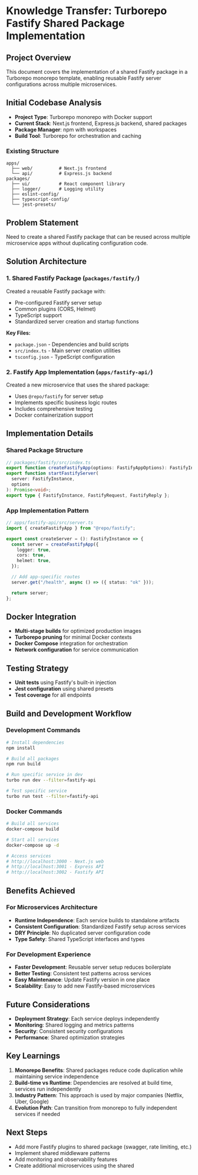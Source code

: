 # Knowledge Transfer: Turborepo Fastify Shared Package Implementation

## Project Overview

This document covers the implementation of a shared Fastify package in a Turborepo monorepo template, enabling reusable Fastify server configurations across multiple microservices.

## Initial Codebase Analysis

- **Project Type**: Turborepo monorepo with Docker support
- **Current Stack**: Next.js frontend, Express.js backend, shared packages
- **Package Manager**: npm with workspaces
- **Build Tool**: Turborepo for orchestration and caching

### Existing Structure

```
apps/
  ├── web/          # Next.js frontend
  └── api/          # Express.js backend
packages/
  ├── ui/           # React component library
  ├── logger/       # Logging utility
  ├── eslint-config/
  ├── typescript-config/
  └── jest-presets/
```

## Problem Statement

Need to create a shared Fastify package that can be reused across multiple microservice apps without duplicating configuration code.

## Solution Architecture

### 1. Shared Fastify Package (`packages/fastify/`)

Created a reusable Fastify package with:

- Pre-configured Fastify server setup
- Common plugins (CORS, Helmet)
- TypeScript support
- Standardized server creation and startup functions

**Key Files:**

- `package.json` - Dependencies and build scripts
- `src/index.ts` - Main server creation utilities
- `tsconfig.json` - TypeScript configuration

### 2. Fastify App Implementation (`apps/fastify-api/`)

Created a new microservice that uses the shared package:

- Uses `@repo/fastify` for server setup
- Implements specific business logic routes
- Includes comprehensive testing
- Docker containerization support

## Implementation Details

### Shared Package Structure

```typescript
// packages/fastify/src/index.ts
export function createFastifyApp(options: FastifyAppOptions): FastifyInstance;
export function startFastifyServer(
  server: FastifyInstance,
  options
): Promise<void>;
export type { FastifyInstance, FastifyRequest, FastifyReply };
```

### App Implementation Pattern

```typescript
// apps/fastify-api/src/server.ts
import { createFastifyApp } from "@repo/fastify";

export const createServer = (): FastifyInstance => {
  const server = createFastifyApp({
    logger: true,
    cors: true,
    helmet: true,
  });

  // Add app-specific routes
  server.get("/health", async () => ({ status: "ok" }));

  return server;
};
```

## Docker Integration

- **Multi-stage builds** for optimized production images
- **Turborepo pruning** for minimal Docker contexts
- **Docker Compose** integration for orchestration
- **Network configuration** for service communication

## Testing Strategy

- **Unit tests** using Fastify's built-in injection
- **Jest configuration** using shared presets
- **Test coverage** for all endpoints

## Build and Development Workflow

### Development Commands

```bash
# Install dependencies
npm install

# Build all packages
npm run build

# Run specific service in dev
turbo run dev --filter=fastify-api

# Test specific service
turbo run test --filter=fastify-api
```

### Docker Commands

```bash
# Build all services
docker-compose build

# Start all services
docker-compose up -d

# Access services
# http://localhost:3000 - Next.js web
# http://localhost:3001 - Express API
# http://localhost:3002 - Fastify API
```

## Benefits Achieved

### For Microservices Architecture

- **Runtime Independence**: Each service builds to standalone artifacts
- **Consistent Configuration**: Standardized Fastify setup across services
- **DRY Principle**: No duplicated server configuration code
- **Type Safety**: Shared TypeScript interfaces and types

### For Development Experience

- **Faster Development**: Reusable server setup reduces boilerplate
- **Better Testing**: Consistent test patterns across services
- **Easy Maintenance**: Update Fastify version in one place
- **Scalability**: Easy to add new Fastify-based microservices

## Future Considerations

- **Deployment Strategy**: Each service deploys independently
- **Monitoring**: Shared logging and metrics patterns
- **Security**: Consistent security configurations
- **Performance**: Shared optimization strategies

## Key Learnings

1. **Monorepo Benefits**: Shared packages reduce code duplication while maintaining service independence
2. **Build-time vs Runtime**: Dependencies are resolved at build time, services run independently
3. **Industry Pattern**: This approach is used by major companies (Netflix, Uber, Google)
4. **Evolution Path**: Can transition from monorepo to fully independent services if needed

## Next Steps

- Add more Fastify plugins to shared package (swagger, rate limiting, etc.)
- Implement shared middleware patterns
- Add monitoring and observability features
- Create additional microservices using the shared
